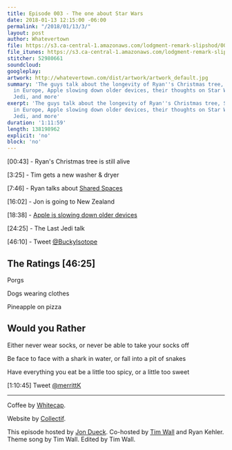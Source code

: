 ```yaml
---
title: Episode 003 - The one about Star Wars
date: 2018-01-13 12:15:00 -06:00
permalink: "/2018/01/13/3/"
layout: post
author: Whatevertown
file: https://s3.ca-central-1.amazonaws.com/lodgment-remark-slipshod/003.mp3
file_itunes: https://s3.ca-central-1.amazonaws.com/lodgment-remark-slipshod/003.m4a
stitcher: 52980661
soundcloud:
googleplay:
artwork: http://whatevertown.com/dist/artwork/artwork_default.jpg
summary: 'The guys talk about the longevity of Ryan''s Christmas tree, Shared Spaces
  in Europe, Apple slowing down older devices, their thoughts on Star Wars: The Last
  Jedi, and more'
exerpt: 'The guys talk about the longevity of Ryan''s Christmas tree, Shared Spaces
  in Europe, Apple slowing down older devices, their thoughts on Star Wars: The Last
  Jedi, and more'
duration: '1:11:59'
length: 138198962
explicit: 'no'
block: 'no'
---
```


[00:43] - Ryan's Christmas tree is still alive

[3:25] - Tim gets a new washer & dryer

[7:46] - Ryan talks about [Shared Spaces](https://www.vox.com/2017/11/24/16693628/shared-space-design)

[16:02] - Jon is going to New Zealand

[18:38] - [Apple is slowing down older devices](https://www.vox.com/2017/12/22/16807056/apple-slow-iphone-batteries)

[24:25] - The Last Jedi talk

[46:10] - Tweet [@BuckyIsotope](https://twitter.com/BuckyIsotope?ref_src=twsrc%5Egoogle%7Ctwcamp%5Eserp%7Ctwgr%5Eauthor)

## The Ratings [46:25]

Porgs

Dogs wearing clothes

Pineapple on pizza

## Would you Rather

Either never wear socks, or never be able to take your socks off

Be face to face with a shark in water, or fall into a pit of snakes

Have everything you eat be a little too spicy, or a little too sweet

[1:10:45] Tweet [@merrittK](https://twitter.com/merrittk?lang=en)

---

Coffee by [Whitecap](http://drinkwhitecap.com/).

Website by [Collectif](http://collectif.co).

This episode hosted by [Jon Dueck](https://twitter.com/jondueck/). Co-hosted by [Tim Wall](https://twitter.com/timjosephwall/) and Ryan Kehler. Theme song by Tim Wall. Edited by Tim Wall.
